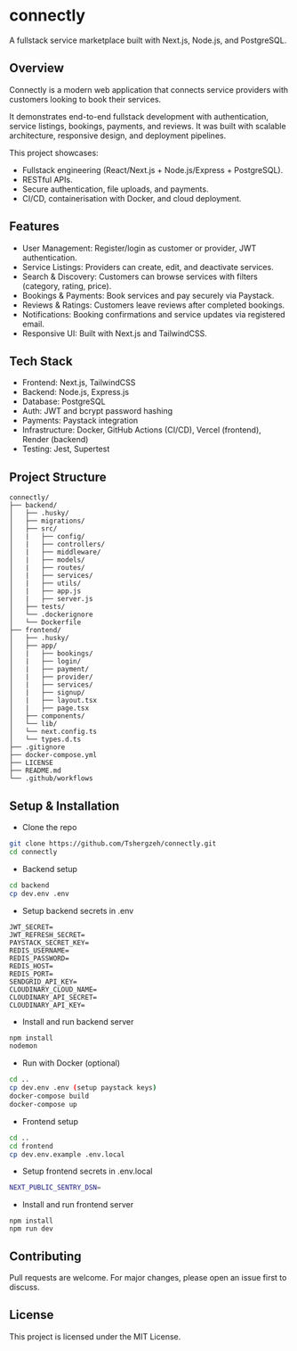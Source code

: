# connectly

A fullstack service marketplace built with Next.js, Node.js, and PostgreSQL.

## Overview

Connectly is a modern web application that connects service providers with customers looking to book their services. 

It demonstrates end-to-end fullstack development with authentication, service listings, bookings, payments, and reviews. It was built with scalable architecture, responsive design, and deployment pipelines.

This project showcases:

- Fullstack engineering (React/Next.js + Node.js/Express + PostgreSQL).
- RESTful APIs.
- Secure authentication, file uploads, and payments.
- CI/CD, containerisation with Docker, and cloud deployment.

## Features
- User Management: Register/login as customer or provider, JWT authentication.
- Service Listings: Providers can create, edit, and deactivate services.
- Search & Discovery: Customers can browse services with filters (category, rating, price).
- Bookings & Payments: Book services and pay securely via Paystack.
- Reviews & Ratings: Customers leave reviews after completed bookings.
- Notifications: Booking confirmations and service updates via registered email.
- Responsive UI: Built with Next.js and TailwindCSS.

## Tech Stack
- Frontend: Next.js, TailwindCSS
- Backend: Node.js, Express.js
- Database: PostgreSQL
- Auth: JWT and bcrypt password hashing
- Payments: Paystack integration
- Infrastructure: Docker, GitHub Actions (CI/CD), Vercel (frontend), Render (backend)
- Testing: Jest, Supertest

## Project Structure

```
connectly/
├── backend/
│   ├── .husky/
│   ├── migrations/
│   ├── src/
│   |   ├── config/
│   |   ├── controllers/
│   |   ├── middleware/
│   |   ├── models/
│   |   ├── routes/
│   |   ├── services/
│   |   ├── utils/
│   |   ├── app.js
│   |   ├── server.js
│   ├── tests/
│   └── .dockerignore
│   └── Dockerfile
├── frontend/
│   ├── .husky/
│   ├── app/
│   |   ├── bookings/
│   |   ├── login/
│   |   ├── payment/
│   |   ├── provider/
│   |   ├── services/
│   |   ├── signup/
│   |   ├── layout.tsx
│   |   ├── page.tsx
│   ├── components/
│   └── lib/
│   └── next.config.ts
│   └── types.d.ts
├── .gitignore
├── docker-compose.yml
├── LICENSE
├── README.md
└── .github/workflows
```

## Setup & Installation
- Clone the repo
```bash
git clone https://github.com/Tshergzeh/connectly.git
cd connectly
```
- Backend setup
```bash
cd backend
cp dev.env .env
```
- Setup backend secrets in .env
```
JWT_SECRET=
JWT_REFRESH_SECRET=
PAYSTACK_SECRET_KEY=
REDIS_USERNAME=
REDIS_PASSWORD=
REDIS_HOST=
REDIS_PORT=
SENDGRID_API_KEY=
CLOUDINARY_CLOUD_NAME=
CLOUDINARY_API_SECRET=
CLOUDINARY_API_KEY=
```
- Install and run backend server
```bash
npm install
nodemon
```
- Run with Docker (optional)
```bash
cd ..
cp dev.env .env (setup paystack keys)
docker-compose build
docker-compose up
```
- Frontend setup
```bash
cd ..
cd frontend
cp dev.env.example .env.local
```
- Setup frontend secrets in .env.local
```bash
NEXT_PUBLIC_SENTRY_DSN=
```
- Install and run frontend server
```
npm install
npm run dev
```

## Contributing

Pull requests are welcome. For major changes, please open an issue first to discuss.

## License

This project is licensed under the MIT License.




